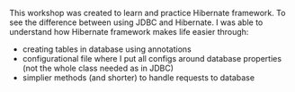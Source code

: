 This workshop was created to learn and practice Hibernate framework. To see the difference between using JDBC and Hibernate. I was able to understand how Hibernate framework makes life easier through:
- creating tables in database using annotations
- configurational file where I put all configs around database properties (not the whole class needed as in JDBC)
- simplier methods (and shorter) to handle requests to database 
